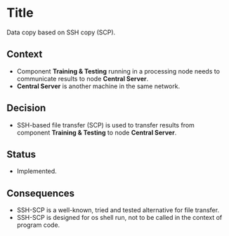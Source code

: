# Title

Data copy based on SSH copy (SCP).

## Context

- Component **Training & Testing** running in a processing node needs to communicate results to node **Central Server**.
- **Central Server** is another machine in the same network.

## Decision

- SSH-based file transfer (SCP) is used to transfer results from component **Training & Testing** to node **Central Server**.

## Status

- Implemented.

## Consequences

- SSH-SCP is a well-known, tried and tested alternative for file transfer.
- SSH-SCP is designed for os shell run, not to be called in the context of program code.
